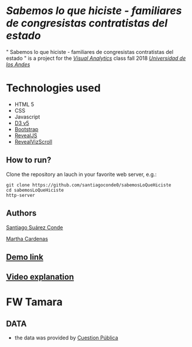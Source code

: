 # *Sabemos lo que hiciste - familiares de congresistas contratistas del estado*

" Sabemos lo que hiciste - familiares de congresistas contratistas del estado " is a project for the   [*Visual Analytics*](http://johnguerra.co/classes/visual_analytics_fall_2018/)  class fall 2018 [*Universidad de los Andes*](https://uniandes.edu.co/)

# Technologies used

* HTML 5
* CSS
* Javascript
* [D3 v5](https://d3js.org/)
* [Bootstrap](https://getbootstrap.com/)
* [RevealJS](https://revealjs.com)
* [RevealVizScroll](https://github.com/john-guerra/revealVizScrollyteling)

## How to run?

Clone the repository an lauch in your favorite web server, e.g.:

    git clone https://github.com/santiagoconde0/sabemosLoQueHiciste   
    cd sabemosLoQueHiciste 
    http-server
    

## Authors

[Santiago Suárez Conde](https://github.com/santiagoconde0)

[Martha Cardenas](https://github.com/mlcardenas18)


## [Demo link](https://santiagoconde0.github.io/sabemosLoQueHiciste/)



## [Video explanation](xxxxx)


#  FW Tamara



## DATA

* the data was provided by  [Cuestion Pública](https://cuestionpublica.com/)
